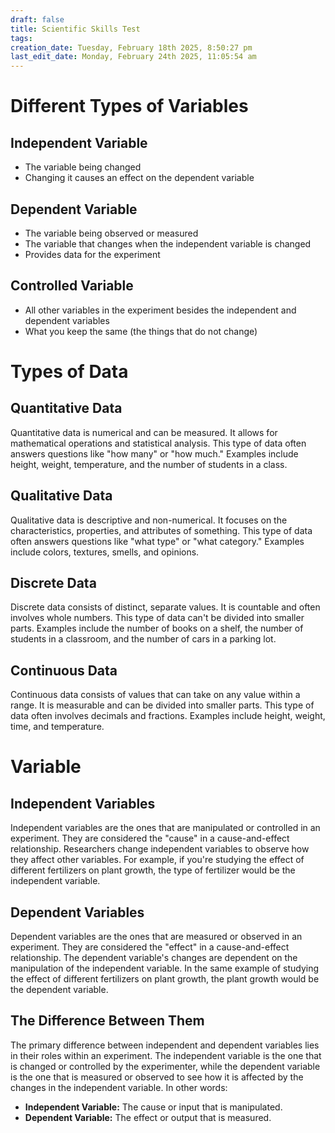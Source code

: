 ```yaml
---
draft: false
title: Scientific Skills Test
tags:
creation_date: Tuesday, February 18th 2025, 8:50:27 pm
last_edit_date: Monday, February 24th 2025, 11:05:54 am
---
```


# Different Types of Variables

## Independent Variable

- The variable being changed
- Changing it causes an effect on the dependent variable

## Dependent Variable

- The variable being observed or measured
- The variable that changes when the independent variable is changed
- Provides data for the experiment

## Controlled Variable

- All other variables in the experiment besides the independent and dependent variables
- What you keep the same (the things that do not change)

# Types of Data

## Quantitative Data

Quantitative data is numerical and can be measured. It allows for mathematical operations and statistical analysis. This type of data often answers questions like "how many" or "how much." Examples include height, weight, temperature, and the number of students in a class.

## Qualitative Data

Qualitative data is descriptive and non-numerical. It focuses on the characteristics, properties, and attributes of something. This type of data often answers questions like "what type" or "what category." Examples include colors, textures, smells, and opinions.

## Discrete Data

Discrete data consists of distinct, separate values. It is countable and often involves whole numbers. This type of data can't be divided into smaller parts. Examples include the number of books on a shelf, the number of students in a classroom, and the number of cars in a parking lot.

## Continuous Data

Continuous data consists of values that can take on any value within a range. It is measurable and can be divided into smaller parts. This type of data often involves decimals and fractions. Examples include height, weight, time, and temperature.

# Variable

## Independent Variables

Independent variables are the ones that are manipulated or controlled in an experiment. They are considered the "cause" in a cause-and-effect relationship. Researchers change independent variables to observe how they affect other variables. For example, if you're studying the effect of different fertilizers on plant growth, the type of fertilizer would be the independent variable.

## Dependent Variables

Dependent variables are the ones that are measured or observed in an experiment. They are considered the "effect" in a cause-and-effect relationship. The dependent variable's changes are dependent on the manipulation of the independent variable. In the same example of studying the effect of different fertilizers on plant growth, the plant growth would be the dependent variable.

## The Difference Between Them

The primary difference between independent and dependent variables lies in their roles within an experiment. The independent variable is the one that is changed or controlled by the experimenter, while the dependent variable is the one that is measured or observed to see how it is affected by the changes in the independent variable. In other words:

- **Independent Variable:** The cause or input that is manipulated.
- **Dependent Variable:** The effect or output that is measured.
